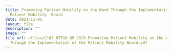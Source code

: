 ```yaml
---
title: Promoting Patient Mobility on the Ward Through the Implementation of the
  Patient Mobility  Board
date: 2021-11-01
layout: file
description: ""
image: ""
file_url: /files/C103_NTFGH_QM 2019_Promoting Patient Mobility on the Ward
  Through the Implementation of the Patient Mobility Board.pdf
---
```

